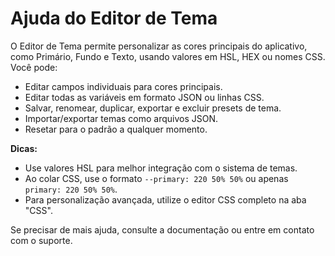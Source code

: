 # Ajuda do Editor de Tema

O Editor de Tema permite personalizar as cores principais do aplicativo, como Primário, Fundo e Texto, usando valores em HSL, HEX ou nomes CSS. Você pode:

- Editar campos individuais para cores principais.
- Editar todas as variáveis em formato JSON ou linhas CSS.
- Salvar, renomear, duplicar, exportar e excluir presets de tema.
- Importar/exportar temas como arquivos JSON.
- Resetar para o padrão a qualquer momento.

**Dicas:**
- Use valores HSL para melhor integração com o sistema de temas.
- Ao colar CSS, use o formato `--primary: 220 50% 50%` ou apenas `primary: 220 50% 50%`.
- Para personalização avançada, utilize o editor CSS completo na aba "CSS".

Se precisar de mais ajuda, consulte a documentação ou entre em contato com o suporte.